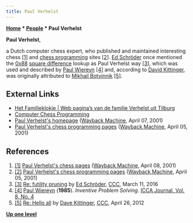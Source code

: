 ```yaml
---
title: Paul Verhelst
---
```

**[Home](Home "Home") \* [People](People "People") \* Paul Verhelst**


**Paul Verhelst**,  

a Dutch computer chess expert, who published and maintained interesting chess <a id="cite-note-1" href="#cite-ref-1">[1]</a> and [chess programming](Programming "Programming") sites <a id="cite-note-2" href="#cite-ref-2">[2]</a>.
[Ed Schröder](Ed_Schroder "Ed Schroder") once mentioned the [0x88](0x88 "0x88") [square difference](0x88#SquareRelations "0x88") lookup as Paul Verhelst way <a id="cite-note-3" href="#cite-ref-3">[3]</a>, which was used and described by [Paul Wiereyn](Paul_Wiereyn "Paul Wiereyn") <a id="cite-note-4" href="#cite-ref-4">[4]</a> and, according to [David Kittinger](David_Kittinger "David Kittinger"), was originally attributed to [Mikhail Botvinnik](Mikhail_Botvinnik "Mikhail Botvinnik") <a id="cite-note-5" href="#cite-ref-5">[5]</a>.



## External Links


* [Het Familieklokje | Web pagina’s van de familie Verhelst uit Tilburg](https://verhelst.org/)
* [Computer Chess Programming](https://verhelst.org/chess/)
* [Paul Verhelst's homepage](https://web.archive.org/web/20010406054224/http://www.xs4all.nl/~verhelst/) ([Wayback Machine](https://en.wikipedia.org/wiki/Wayback_Machine), April 07, 2001)
* [Paul Verhelst's chess programming pages](https://web.archive.org/web/20010405091155/http://www.xs4all.nl/~verhelst/chess/programming.html) ([Wayback Machine](https://en.wikipedia.org/wiki/Wayback_Machine), April 05, 2001)


## References


1. <a id="cite-ref-1" href="#cite-note-1">[1]</a> [Paul Verhelst's chess pages](https://web.archive.org/web/20010408203313/http://www.xs4all.nl/~verhelst/chess/links.html) ([Wayback Machine](https://en.wikipedia.org/wiki/Wayback_Machine), April 08, 2001)
2. <a id="cite-ref-2" href="#cite-note-2">[2]</a> [Paul Verhelst's chess programming pages](https://web.archive.org/web/20010405091155/http://www.xs4all.nl/~verhelst/chess/programming.html) ([Wayback Machine](https://en.wikipedia.org/wiki/Wayback_Machine), April 05, 2001)
3. <a id="cite-ref-3" href="#cite-note-3">[3]</a> [Re: futility pruning](http://www.talkchess.com/forum3/viewtopic.php?f=7&t=59315&start=11) by [Ed Schröder](Ed_Schroder "Ed Schroder"), [CCC](CCC "CCC"), March 11, 2016
4. <a id="cite-ref-4" href="#cite-note-4">[4]</a> [Paul Wiereyn](Paul_Wiereyn "Paul Wiereyn") (**1985**). *Inventive Problem Solving*. [ICCA Journal, Vol. 8, No. 4](ICGA_Journal#8_4 "ICGA Journal")
5. <a id="cite-ref-5" href="#cite-note-5">[5]</a> [Re: Hello all](http://www.talkchess.com/forum/viewtopic.php?topic_view=threads&p=462693&t=43447) by [Dave Kittinger](David_Kittinger "David Kittinger"), [CCC](CCC "CCC"), April 26, 2012

**[Up one level](People "People")**







 
